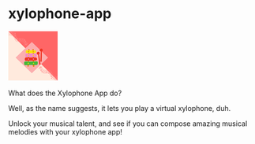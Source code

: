 # xylophone-app

![plot](xylophone-app/Assets.xcassets/AppIcon.appiconset/100.png)

What does the Xylophone App do?

Well, as the name suggests, it lets you play a virtual xylophone, duh.

Unlock your musical talent, and see if you can compose amazing musical melodies with your xylophone app!
